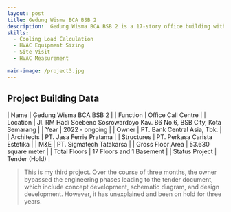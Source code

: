 ```yaml
---
layout: post
title: Gedung Wisma BCA BSB 2
description:  Gedung Wisma BCA BSB 2 is a 17-story office building with one basement, located in BSB City, Semarang, developed to support Bank Central Asia’s regional operations. The building is equipped with four chillers totaling 600 RT capacity, and its Air Handling Units (AHUs) are fitted with Variable Air Volume (VAV) systems to enhance energy efficiency. With centralized MEP systems and a focus on comfort and performance, the facility reflects BCA’s commitment to sustainable and high-quality service infrastructure in Central Java.
skills: 
  - Cooling Load Calculation
  - HVAC Equipment Sizing
  - Site Visit
  - HVAC Measurement

main-image: /project3.jpg
---
```


## Project Building Data

| Name | Gedung Wisma BCA BSB 2 |
| Function | Office Call Centre |
| Location | Jl. RM Hadi Soebeno Sosrowardoyo Kav. B6 No.6, BSB City, Kota Semarang |
| Year | 2022 - ongoing |
| Owner | PT. Bank Central Asia, Tbk. |
| Architects | PT. Jasa Ferrie Pratama |
| Structures | PT. Perkasa Carista Estetika |
| M&E | PT. Sigmatech Tatakarsa |
| Gross Floor Area | 53.630 square meter |
| Total Floors | 17 Floors and 1 Basement |
| Status Project | Tender (Hold) |


> This is my third project. Over the course of three months, the owner bypassed the engineering phases leading to the tender document, which include concept development, schematic diagram, and design development. However, it has unexplained and been on hold for three years.